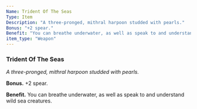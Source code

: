 ```yaml
---
Name: Trident Of The Seas
Type: Item
Description: "A three-pronged, mithral harpoon studded with pearls."
Bonus: "+2 spear."
Benefit: "You can breathe underwater, as well as speak to and understand wild sea creatures."
item_type: "Weapon"
---
```


### Trident Of The Seas

_A three-pronged, mithral harpoon studded with pearls._

**Bonus.** +2 spear.

**Benefit.** You can breathe underwater, as well as speak to and understand wild sea creatures.

